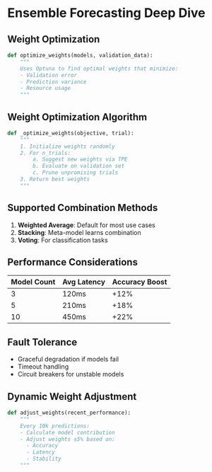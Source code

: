 # Ensemble Forecasting Deep Dive

## Weight Optimization
```python
def optimize_weights(models, validation_data):
    """
    Uses Optuna to find optimal weights that minimize:
    - Validation error
    - Prediction variance
    - Resource usage
    """
```

## Weight Optimization Algorithm

```python
def _optimize_weights(objective, trial):
    """
    1. Initialize weights randomly
    2. For n_trials:
        a. Suggest new weights via TPE
        b. Evaluate on validation set
        c. Prune unpromising trials
    3. Return best weights
    """
```

## Supported Combination Methods
1. **Weighted Average**: Default for most use cases
2. **Stacking**: Meta-model learns combination
3. **Voting**: For classification tasks

## Performance Considerations
| Model Count | Avg Latency | Accuracy Boost |
|-------------|-------------|----------------|
| 3           | 120ms       | +12%           |
| 5           | 210ms       | +18%           |
| 10          | 450ms       | +22%           |

## Fault Tolerance
- Graceful degradation if models fail
- Timeout handling
- Circuit breakers for unstable models

## Dynamic Weight Adjustment
```python
def adjust_weights(recent_performance):
    """
    Every 10k predictions:
    - Calculate model contribution
    - Adjust weights ±5% based on:
      - Accuracy
      - Latency
      - Stability
    """
